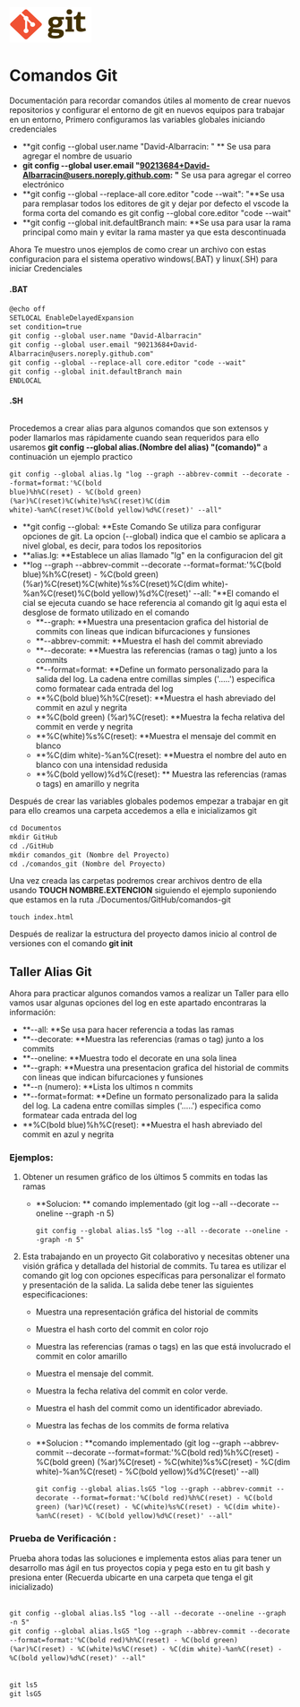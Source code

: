![git](https://raw.githubusercontent.com/David-Albarracin/README_MATERIALS/main/git.png)

# Comandos Git

Documentación para recordar comandos útiles al momento de crear nuevos repositorios y configurar el entorno de git en nuevos equipos para trabajar en un entorno, Primero configuramos las variables globales iniciando credenciales

* **git config --global user.name "David-Albarracin: " ** Se usa para agregar el nombre de usuario 
* **git config --global user.email "90213684+David-Albarracin@users.noreply.github.com: "** Se usa para agregar el correo electrónico
* **git config --global --replace-all core.editor "code --wait": "**Se usa para remplasar todos los editores de git y dejar por defecto el vscode la forma corta del comando es git config --global core.editor "code --wait"
* **git config --global init.defaultBranch main: **Se usa para usar la rama principal como main y evitar la rama master ya que esta descontinuada 

Ahora Te muestro unos ejemplos de como crear un archivo con estas configuracion para el sistema operativo windows(.BAT) y linux(.SH) para iniciar Credenciales 

#### .BAT

```
@echo off
SETLOCAL EnableDelayedExpansion
set condition=true
git config --global user.name "David-Albarracin" 
git config --global user.email "90213684+David-Albarracin@users.noreply.github.com"
git config --global --replace-all core.editor "code --wait"
git config --global init.defaultBranch main
ENDLOCAL

```

#### .SH

```

```

Procedemos a crear alias para algunos comandos que son extensos y poder llamarlos mas rápidamente cuando sean requeridos para ello usaremos **git config --global alias.(Nombre del alias) "(comando)"** a continuación un ejemplo practico 

```
git config --global alias.lg "log --graph --abbrev-commit --decorate --format=format:'%C(bold
blue)%h%C(reset) - %C(bold green) (%ar)%C(reset)%C(white)%s%C(reset)%C(dim
white)-%an%C(reset)%C(bold yellow)%d%C(reset)' --all"
```

* **git config --global: **Este Comando Se utiliza para configurar opciones de git. La opcion (--global) indica que el cambio se aplicara a nivel global, es decir, para todos los repositorios
* **alias.lg: **Establece un alias llamado "lg" en la configuracion del git
* **log --graph --abbrev-commit --decorate --format=format:'%C(bold
  blue)%h%C(reset) - %C(bold green) (%ar)%C(reset)%C(white)%s%C(reset)%C(dim
  white)-%an%C(reset)%C(bold yellow)%d%C(reset)' --all: "**El comando el cial se ejecuta cuando se hace referencia al comando git lg aqui esta el desglose de formato utilizado en el comando
  * **--graph: **Muestra una presentacion grafica del historial de commits con lineas que indican bifurcaciones y funsiones
  * **--abbrev-commit: **Muestra el hash del commit abreviado 
  * **--decorate: **Muestra las referencias (ramas o tag) junto a los commits
  * **--format=format: **Define un formato personalizado para la salida del log. La cadena entre comillas simples ('.....') especifica como formatear cada entrada del log
  * **%C(bold blue)%h%C(reset): **Muestra el hash abreviado del commit en azul y negrita
  * **%C(bold green) (%ar)%C(reset): **Muestra la fecha relativa del commit en verde y negrita
  * **%C(white)%s%C(reset): **Muestra el mensaje del commit en blanco
  * **%C(dim white)-%an%C(reset): **Muestra el nombre del auto en blanco con una intensidad redusida 
  * **%C(bold yellow)%d%C(reset): ** Muestra las referencias (ramas o tags) en amarillo y negrita



Después de crear las variables globales podemos empezar a trabajar en git para ello creamos una carpeta accedemos a ella e inicializamos git

```
cd Documentos
mkdir GitHub
cd ./GitHub
mkdir comandos_git (Nombre del Proyecto)
cd ./comandos_git (Nombre del Proyecto)
```

Una vez creada las carpetas podremos crear archivos dentro de ella usando **TOUCH NOMBRE.EXTENCION** siguiendo el ejemplo suponiendo que estamos en la ruta ./Documentos/GitHub/comandos-git

```
touch index.html
```

Después de realizar la estructura del proyecto damos inicio al control de versiones con el comando **git init**



## Taller Alias Git

Ahora para practicar algunos comandos vamos a realizar un Taller para ello vamos usar algunas opciones del log en este apartado encontraras la información: 

* **--all: **Se usa para hacer referencia a todas las ramas 
* **--decorate: **Muestra las referencias (ramas o tag) junto a los commits
* **--oneline: **Muestra todo el decorate en una sola linea 
* **--graph: **Muestra una presentacion grafica del historial de commits con lineas que indican bifurcaciones y funsiones
* **--n (numero): **Lista los ultimos n commits 
* **--format=format: **Define un formato personalizado para la salida del log. La cadena entre comillas simples ('.....') especifica como formatear cada entrada del log
* **%C(bold blue)%h%C(reset): **Muestra el hash abreviado del commit en azul y negrita

### Ejemplos:

1. Obtener un resumen gráfico de los últimos 5 commits en todas las ramas

   * **Solucion: ** comando implementado (git log --all --decorate --oneline --graph -n 5)

     ```
     git config --global alias.ls5 "log --all --decorate --oneline --graph -n 5"
     ```

2. Esta trabajando en un proyecto Git colaborativo y necesitas obtener una visión gráfica y
   detallada del historial de commits. Tu tarea es utilizar el comando git log con opciones
   específicas para personalizar el formato y presentación de la salida. La salida debe tener
   las siguientes especificaciones:

   * Muestra una representación gráfica del historial de commits

   * Muestra el hash corto del commit en color rojo

   * Muestra las referencias (ramas o tags) en las que está involucrado el commit en color
     amarillo

   * Muestra el mensaje del commit.

   * Muestra la fecha relativa del commit en color verde.

   * Muestra el hash del commit como un identificador abreviado.

   * Muestra las fechas de los commits de forma relativa

   * **Solucion : **comando implementado (git log --graph --abbrev-commit --decorate --format=format:'%C(bold red)%h%C(reset) - %C(bold green) (%ar)%C(reset) - %C(white)%s%C(reset) - %C(dim white)-%an%C(reset) - %C(bold yellow)%d%C(reset)' --all)

     ```
     git config --global alias.lsG5 "log --graph --abbrev-commit --decorate --format=format:'%C(bold red)%h%C(reset) - %C(bold green) (%ar)%C(reset) - %C(white)%s%C(reset) - %C(dim white)-%an%C(reset) - %C(bold yellow)%d%C(reset)' --all"
     ```

### Prueba de Verificación :

Prueba ahora  todas las soluciones e implementa estos alias para tener un desarrollo mas ágil en tus proyectos copia y pega esto en tu git bash y presiona enter (Recuerda ubicarte en una carpeta que tenga el git inicializado)

```

git config --global alias.ls5 "log --all --decorate --oneline --graph -n 5"
git config --global alias.lsG5 "log --graph --abbrev-commit --decorate --format=format:'%C(bold red)%h%C(reset) - %C(bold green) (%ar)%C(reset) - %C(white)%s%C(reset) - %C(dim white)-%an%C(reset) - %C(bold yellow)%d%C(reset)' --all"


git ls5
git lsG5
```

 

